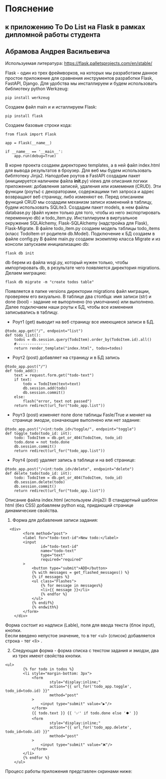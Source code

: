 # Пояснение 
## к приложению To Do List на Flask в рамках дипломной работы студента 
## Абрамова Андрея Васильевича

Используемая литература:
https://flask.palletsprojects.com/en/stable/

Flask - один из трех фреймворков, на которых мы разработаем данное простое приложение для сравнения инструментов разработки Flask, FastAPI, Django.
Для удобства мы инсталлируем и будем использовать библиотеку python Werkzeug: 
```commandline
pip install werkzeug
```
Создаем файл main и и исталлируем Flask:
```commandline
pip install flask
```
Создаем базовые строки кода:
```commandline
from flask import Flask

app = Flask(__name__)

if __name__ == '__main__':
    app.run(debug=True)
```
В корне проекта создаем директорию templates, а в ней файл index.html для вывода результатов в броузер.
Для веб мы будем использовать библтотеку Jinja2.
Наподобие роутов в FastAPI создадим пакет (инициируется наличием файла __init__.py) views для описания логики приложения: добавления записей, удаления или измемения (CRUD).
Эти функции (роуты) с декораторами, содержащими тип запроса и адрес возвращают веб страницу, либо изменяют ее.
Перед описанием функций CRUD мы создадим механизм записи изменений в таблицу, будем использовать SQLite3.
Создадим пакет models, в нем файлы database.py (файл нужен только для того, чтобы из него экспортировать переменную db) и todo_item.py. 
Инсталлируем в виртуальное окружение SQLAlchemy, Flask-SQLAlchemy (надстройка для Flask), Flask-Migrate.
В файле todo_item.py создаем модель таблицы todo_items (класс TodoItem от родителя db.Model).
Подключение к БД создаем в файле config.py
В файле main.py создаем экземпляр класса Migrate и из консоли запускаем инициализацию db:
```commandline
flask db init
```
db берем из файла wsgi.py, который нужен только, чтобы импортировать db, в результате чего появляется директория migrations.
Делаем миграцию:
```commandline
flask db migrate -m "create todos table" 
```
Появляется в папке versions директории migrations файл миграции, проверяем его визуально. В таблице два столбца: имя записи (str) и done (bool) - задание не выпорлнено (по умолчанию) или выполнено.
Далее подключаем наши роуты к БД, чтобы все изменения записывались в таблицу.  
- Роут1 (get) выводит на веб страницу все имеющиеся записи в БД.  
```commandline
@todo_app.get("/", endpoint="list")
def todo_list():
    todos = db.session.query(TodoItem).order_by(TodoItem.id).all()
    #---------------
    return render_template("index.html", todos=todos)
```
- Роут2 (post) добавляет на страницу и в БД запись
```commandline
@todo_app.post("/")
def todo_add():
    text = request.form.get("todo-text")
    if text:
        todo = TodoItem(text=text)
        db.session.add(todo)
        db.session.commit()
    else:
        flash("error, text not passed")
    return redirect(url_for("todo_app.list"))
```
- Роут3 (post) изменяет поле done таблицы Fasle/True и меняет на странице эмодзи, означающие выполнено или нет задание:
```commandline
@todo_app.post("/<int:todo_id>/toggle/", endpoint="toggle")
def toggle_todo(todo_id: int):
    todo: TodoItem = db.get_or_404(TodoItem, todo_id)
    todo.done = not todo.done
    db.session.commit()
    return redirect(url_for("todo_app.list"))
```
- Роут4 (post) удаляет запись в таблице и на веб странице:
```commandline
@todo_app.post("/<int:todo_id>/delete", endpoint="delete")
def delete_todo(todo_id: int):
    todo: TodoItem = db.get_or_404(TodoItem, todo_id)
    db.session.delete(todo)
    db.session.commit()
    return redirect(url_for("todo_app.list"))
```
Описание файла index.html (используем Jinja2):
В стандартный шаблон html (без CSS) добавляем python код, придающий странице динамические свойства.
1. Форма для добавления записи задания:
```commandline
  <div>
        <form method="post">
        <label for="todo-text-id">New todo:</label>
        <input
                id="todo-text-id"
                name="todo-text"
                type="text"
                required="required"
        >
            <button type="submit">ADD</button>
            {% with messages = get_flashed_messages() %}
            {% if messages %}
            <ul class="Flashes">
                {% for message in messages%}
                <li>{{ message }}</li>
                {% endfor %}
            </ul>
            {% endif%}
            {% endwith%}
        </form>
    </div>
```
Форма состоит из надписи (Lable), поля для ввода текста (блок input), кнопки.  
Еесли введено непустое значение, то в тег \<ul> (список) добавляется строка - тег \<li>  .

2. Следующая форма - форма списка с текстом задания и эмодзи, два из трех имеют свойства кнопки.
```commandline
<ul>
        {% for todo in todos %}
        <li style="margin-bottom: 3px">
            <form
                    style="display:inline;"
                    action="{{ url_for('todo_app.toggle', todo_id=todo.id) }}"
                    method="post"
            >
                <input type="submit" value="▶️️"/>
            </form>
            {{ todo.text }} {{ '✅' if todo.done else '⏺️' }}
            <form
                    style="display:inline;"
                    action="{{ url_for('todo_app.delete', todo_id=todo.id) }}"
                    method="post"
            >
                <input type="submit" value="❌"/>
            </form>
        </li>
        {% endfor %}
    </ul>
```
Процесс работы приложения представлен скринами нижe:

